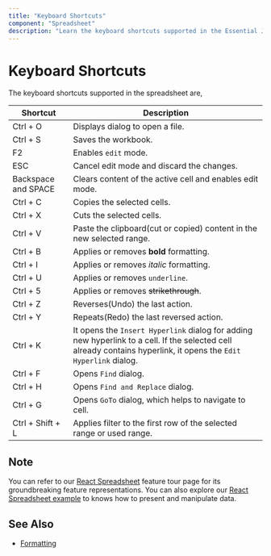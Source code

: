 ```yaml
---
title: "Keyboard Shortcuts"
component: "Spreadsheet"
description: "Learn the keyboard shortcuts supported in the Essential JS 2 Spreadsheet."
---
```


# Keyboard Shortcuts

The keyboard shortcuts supported in the spreadsheet are,

| Shortcut | Description |
|-------|---------|
| Ctrl + O | Displays dialog to open a file. |
| Ctrl + S | Saves the workbook. |
| F2 | Enables `edit` mode. |
| ESC | Cancel edit mode and discard the changes. |
| Backspace and SPACE | Clears content of the active cell and enables edit mode. |
| Ctrl + C | Copies the selected cells. |
| Ctrl + X | Cuts the selected cells. |
| Ctrl + V | Paste the clipboard(cut or copied) content in the new selected range. |
| Ctrl + B | Applies or removes **bold** formatting. |
| Ctrl + I | Applies or removes *italic* formatting. |
| Ctrl + U | Applies or removes `underline`. |
| Ctrl + 5 | Applies or removes ~~strikethrough~~. |
| Ctrl + Z | Reverses(Undo) the last action. |
| Ctrl + Y | Repeats(Redo) the last reversed action. |
| Ctrl + K | It opens the `Insert Hyperlink` dialog for adding new hyperlink to a cell. If the selected cell already contains hyperlink, it opens the `Edit Hyperlink` dialog. |
| Ctrl + F | Opens `Find` dialog. |
| Ctrl + H | Opens `Find and Replace` dialog. |
| Ctrl + G | Opens `GoTo` dialog, which helps to navigate to cell. |
| Ctrl + Shift + L | Applies filter to the first row of the selected range or used range. |

## Note

You can refer to our [React Spreadsheet](https://www.syncfusion.com/react-ui-components/react-spreadsheet) feature tour page for its groundbreaking feature representations. You can also explore our [React Spreadsheet example](https://ej2.syncfusion.com/react/demos/#/material/spreadsheet/default) to knows how to present and manipulate data.

## See Also

* [Formatting](./formatting)
